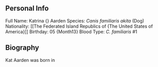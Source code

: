 ## Personal Info

Full Name: Katrina {} Aarden
Species: _Canis familiaris akita_ (Dog)
Nationality: [[The Federated Island Republics of {The United States of America}]]
Birthday: 05 {Month13}
Blood Type: _C. familiaris_ #1
## Biography

Kat Aarden was born in 